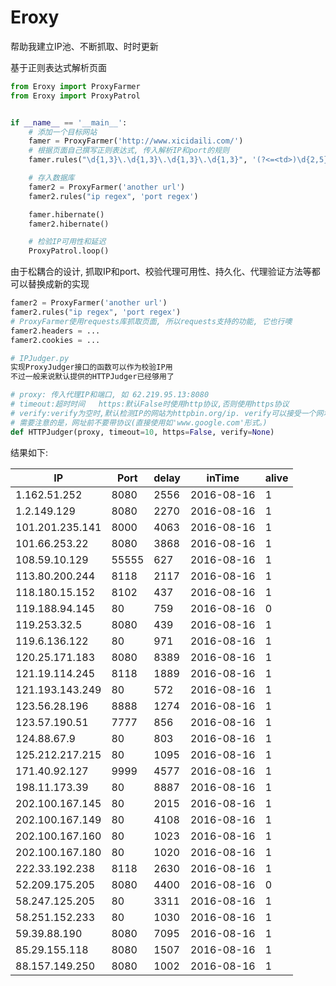 # Eroxy

帮助我建立IP池、不断抓取、时时更新

基于正则表达式解析页面



```python
from Eroxy import ProxyFarmer
from Eroxy import ProxyPatrol


if __name__ == '__main__':
    # 添加一个目标网站
    famer = ProxyFarmer('http://www.xicidaili.com/')
    # 根据页面自己撰写正则表达式, 传入解析IP和port的规则
    famer.rules("\d{1,3}\.\d{1,3}\.\d{1,3}\.\d{1,3}", '(?<=<td>)\d{2,5}(?=</td>)')

    # 存入数据库
    famer2 = ProxyFarmer('another url')
    famer2.rules("ip regex", 'port regex')

    famer.hibernate()
    famer2.hibernate()

    # 检验IP可用性和延迟
    ProxyPatrol.loop()

```

由于松耦合的设计, 抓取IP和port、校验代理可用性、持久化、代理验证方法等都可以替换成新的实现


```python
famer2 = ProxyFarmer('another url')
famer2.rules("ip regex", 'port regex')
# ProxyFarmer使用requests库抓取页面, 所以requests支持的功能, 它也行噢
famer2.headers = ...
famer2.cookies = ...

# IPJudger.py
实现ProxyJudger接口的函数可以作为校验IP用
不过一般来说默认提供的HTTPJudger已经够用了

# proxy: 传入代理IP和端口, 如 62.219.95.13:8080
# timeout:超时时间   https:默认False时使用http协议,否则使用https协议
# verify:verify为空时,默认检测IP的网站为httpbin.org/ip. verify可以接受一个网址来覆盖IPJudger的默认行为
# 需要注意的是，网址前不要带协议(直接使用如'www.google.com'形式。)
def HTTPJudger(proxy, timeout=10, https=False, verify=None)
```



结果如下:

| IP              | Port  | delay | inTime     | alive |
| --------------- | ----- | ----- | ---------- | ----- |
| 1.162.51.252    | 8080  | 2556  | 2016-08-16 | 1     |
| 1.2.149.129     | 8080  | 2270  | 2016-08-16 | 1     |
| 101.201.235.141 | 8000  | 4063  | 2016-08-16 | 1     |
| 101.66.253.22   | 8080  | 3868  | 2016-08-16 | 1     |
| 108.59.10.129   | 55555 | 627   | 2016-08-16 | 1     |
| 113.80.200.244  | 8118  | 2117  | 2016-08-16 | 1     |
| 118.180.15.152  | 8102  | 437   | 2016-08-16 | 1     |
| 119.188.94.145  | 80    | 759   | 2016-08-16 | 0     |
| 119.253.32.5    | 8080  | 439   | 2016-08-16 | 1     |
| 119.6.136.122   | 80    | 971   | 2016-08-16 | 1     |
| 120.25.171.183  | 8080  | 8389  | 2016-08-16 | 1     |
| 121.19.114.245  | 8118  | 1889  | 2016-08-16 | 1     |
| 121.193.143.249 | 80    | 572   | 2016-08-16 | 1     |
| 123.56.28.196   | 8888  | 1274  | 2016-08-16 | 1     |
| 123.57.190.51   | 7777  | 856   | 2016-08-16 | 1     |
| 124.88.67.9     | 80    | 803   | 2016-08-16 | 1     |
| 125.212.217.215 | 80    | 1095  | 2016-08-16 | 1     |
| 171.40.92.127   | 9999  | 4577  | 2016-08-16 | 1     |
| 198.11.173.39   | 80    | 8887  | 2016-08-16 | 1     |
| 202.100.167.145 | 80    | 2015  | 2016-08-16 | 1     |
| 202.100.167.149 | 80    | 4108  | 2016-08-16 | 1     |
| 202.100.167.160 | 80    | 1023  | 2016-08-16 | 1     |
| 202.100.167.180 | 80    | 1020  | 2016-08-16 | 1     |
| 222.33.192.238  | 8118  | 2630  | 2016-08-16 | 1     |
| 52.209.175.205  | 8080  | 4400  | 2016-08-16 | 0     |
| 58.247.125.205  | 80    | 3311  | 2016-08-16 | 1     |
| 58.251.152.233  | 80    | 1030  | 2016-08-16 | 1     |
| 59.39.88.190    | 8080  | 7095  | 2016-08-16 | 1     |
| 85.29.155.118   | 8080  | 1507  | 2016-08-16 | 1     |
| 88.157.149.250  | 8080  | 1002  | 2016-08-16 | 1     |